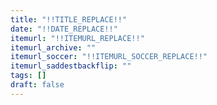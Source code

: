 ```yaml
---
title: "!!TITLE_REPLACE!!"
date: "!!DATE_REPLACE!!"
itemurl: "!!ITEMURL_REPLACE!!"
itemurl_archive: ""
itemurl_soccer: "!!ITEMURL_SOCCER_REPLACE!!"
itemurl_saddestbackflip: ""
tags: []
draft: false
---
```

